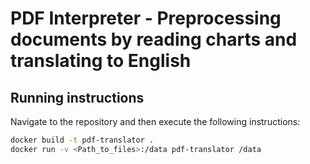 # PDF Interpreter - Preprocessing documents by reading charts and translating to English
## Running instructions
Navigate to the repository and then execute the following instructions:
```bash
docker build -t pdf-translator .
docker run -v <Path_to_files>:/data pdf-translator /data

